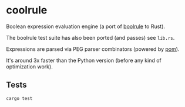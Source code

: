 # coolrule

Boolean expression evaluation engine (a port of [boolrule](https://github.com/tailsdotcom/boolrule) to Rust).

The boolrule test suite has also been ported (and passes) see `lib.rs`.

Expressions are parsed via PEG parser combinators (powered by [pom](https://github.com/J-F-Liu/pom)).

It's around 3x faster than the Python version (before any kind of optimization work).

## Tests

`cargo test`
